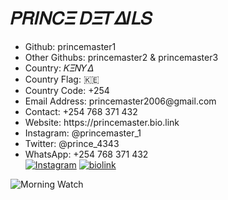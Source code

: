 <!DOCTYPE html>
<html>
<head>
 																					   </head>   <body>     <div class="container">       <h1>𝛲𝑅𝛪𝛮𝐶𝛯 𝐷𝛯𝑇𝛥𝛪𝐿𝑆</h1>       <div class="details">         <ul>           <li><span>Github</span>: princemaster1</li> 
<li><span>Other Githubs</span>: princemaster2 & princemaster3</li>             <li><span>Country</span>: 𝛫𝛯𝛮𝑌𝛥</li>
<li><span>Country Flag</span>: 🇰🇪</li>   
<li><span>Country Code</span>: +254</li>              <li><span>Email Address</span>: princemaster2006@gmail.com</li>           <li><span>Contact</span>: +254 768 371 432</li>           <li><span>Website</span>: https://princemaster.bio.link</li>           <li><span>Instagram</span>: @princemaster_1</li>           <li><span>Twitter</span>: @prince_4343</li>           <li><span>WhatsApp</span>: +254 768 371 432</li>     <a href="https://instagram.com/princemaster_1"><img alt="Instagram" src="https://img.shields.io/badge/-Instagram-red?style=for-the-badge&logo=Instagram&logoColor=white"/></a>   <a href="https://princemaster.bio.link"><img alt="biolink" src="https://img.shields.io/badge/-Site-green?style=for-the-badge&logo=biolink&logoColor=white"/></a>
    </ul>       </div>       <div class="morning_watch">         <img src="https://images.unsplash.com/photo-1517694712202-14dd9538aa97?ixlib=rb-1.2.1&ixid=eyJhcHBfaWQiOjEyMDd9&auto=format&fit=crop&w=1350&q=80" alt="Morning Watch" />       </div>     </div>   </body></html



